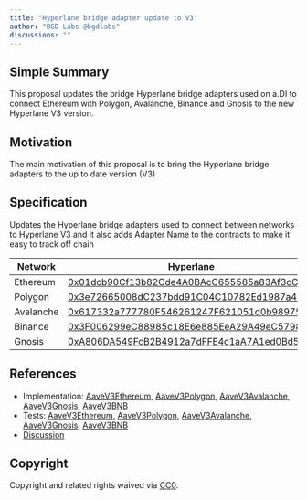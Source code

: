 ```yaml
---
title: "Hyperlane bridge adapter update to V3"
author: "BGD Labs @bgdlabs"
discussions: ""
---
```


## Simple Summary

This proposal updates the bridge Hyperlane bridge adapters used on a.DI to connect Ethereum with Polygon, Avalanche, Binance and Gnosis to the new
Hyperlane V3 version.

## Motivation

The main motivation of this proposal is to bring the Hyperlane bridge adapters to the up to date version (V3)

## Specification

Updates the Hyperlane bridge adapters used to connect between networks to Hyperlane V3 and it also adds Adapter Name to the contracts
to make it easy to track off chain

| Network   | Hyperlane                                                                                                                |
| --------- | ------------------------------------------------------------------------------------------------------------------------ |
| Ethereum  | [0x01dcb90Cf13b82Cde4A0BAcC655585a83Af3cCC1](https://etherscan.io/address/0x01dcb90Cf13b82Cde4A0BAcC655585a83Af3cCC1)    |
| Polygon   | [0x3e72665008dC237bdd91C04C10782Ed1987a4019](https://polygonscan.com/address/0x3e72665008dC237bdd91C04C10782Ed1987a4019) |
| Avalanche | [0x617332a777780F546261247F621051d0b98975Eb](https://snowscan.xyz/address/0x617332a777780F546261247F621051d0b98975Eb)    |
| Binance   | [0x3F006299eC88985c18E6e885EeA29A49eC579882](https://bscscan.com/address/0x3F006299eC88985c18E6e885EeA29A49eC579882)     |
| Gnosis    | [0xA806DA549FcB2B4912a7dFFE4c1aA7A1ed0Bd5C9](https://bscscan.com/address/0xA806DA549FcB2B4912a7dFFE4c1aA7A1ed0Bd5C9)     |

## References

- Implementation: [AaveV3Ethereum](https://github.com/bgd-labs/aave-proposals-v3/blob/main/src/20240320_Multi_HyperlaneBridgeAdapterUpdateToV3/AaveV3Ethereum_HyperlaneBridgeAdapterUpdateToV3_20240320.sol), [AaveV3Polygon](https://github.com/bgd-labs/aave-proposals-v3/blob/main/src/20240320_Multi_HyperlaneBridgeAdapterUpdateToV3/AaveV3Polygon_HyperlaneBridgeAdapterUpdateToV3_20240320.sol), [AaveV3Avalanche](https://github.com/bgd-labs/aave-proposals-v3/blob/main/src/20240320_Multi_HyperlaneBridgeAdapterUpdateToV3/AaveV3Avalanche_HyperlaneBridgeAdapterUpdateToV3_20240320.sol), [AaveV3Gnosis](https://github.com/bgd-labs/aave-proposals-v3/blob/main/src/20240320_Multi_HyperlaneBridgeAdapterUpdateToV3/AaveV3Gnosis_HyperlaneBridgeAdapterUpdateToV3_20240320.sol), [AaveV3BNB](https://github.com/bgd-labs/aave-proposals-v3/blob/main/src/20240320_Multi_HyperlaneBridgeAdapterUpdateToV3/AaveV3BNB_HyperlaneBridgeAdapterUpdateToV3_20240320.sol)
- Tests: [AaveV3Ethereum](https://github.com/bgd-labs/aave-proposals-v3/blob/main/src/20240320_Multi_HyperlaneBridgeAdapterUpdateToV3/AaveV3Ethereum_HyperlaneBridgeAdapterUpdateToV3_20240320.t.sol), [AaveV3Polygon](https://github.com/bgd-labs/aave-proposals-v3/blob/main/src/20240320_Multi_HyperlaneBridgeAdapterUpdateToV3/AaveV3Polygon_HyperlaneBridgeAdapterUpdateToV3_20240320.t.sol), [AaveV3Avalanche](https://github.com/bgd-labs/aave-proposals-v3/blob/main/src/20240320_Multi_HyperlaneBridgeAdapterUpdateToV3/AaveV3Avalanche_HyperlaneBridgeAdapterUpdateToV3_20240320.t.sol), [AaveV3Gnosis](https://github.com/bgd-labs/aave-proposals-v3/blob/main/src/20240320_Multi_HyperlaneBridgeAdapterUpdateToV3/AaveV3Gnosis_HyperlaneBridgeAdapterUpdateToV3_20240320.t.sol), [AaveV3BNB](https://github.com/bgd-labs/aave-proposals-v3/blob/main/src/20240320_Multi_HyperlaneBridgeAdapterUpdateToV3/AaveV3BNB_HyperlaneBridgeAdapterUpdateToV3_20240320.t.sol)
- [Discussion](TODO)

## Copyright

Copyright and related rights waived via [CC0](https://creativecommons.org/publicdomain/zero/1.0/).
